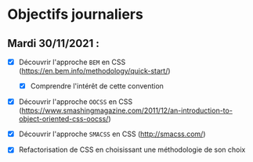 # Objectifs journaliers

## Mardi 30/11/2021 :

  * [x] Découvrir l'approche `BEM` en CSS (https://en.bem.info/methodology/quick-start/)
    * [x] Comprendre l'intérêt de cette convention
  * [x] Découvrir l'approche `OOCSS` en CSS (https://www.smashingmagazine.com/2011/12/an-introduction-to-object-oriented-css-oocss/)
  * [x] Découvrir l'approche `SMACSS` en CSS (http://smacss.com/)
  * [x] Refactorisation de CSS en choisissant une méthodologie de son choix
  